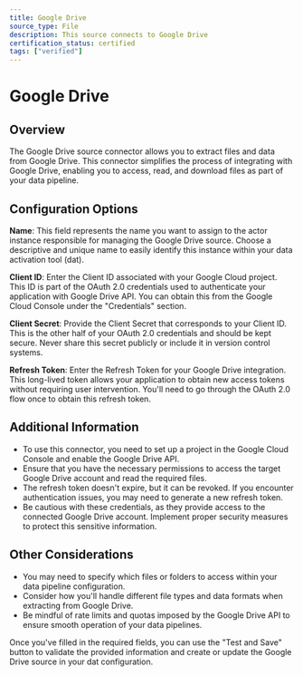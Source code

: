 ```yaml
---
title: Google Drive
source_type: File
description: This source connects to Google Drive
certification_status: certified
tags: ["verified"]
---
```


# Google Drive

## Overview

The Google Drive source connector allows you to extract files and data from Google Drive. This connector simplifies the process of integrating with Google Drive, enabling you to access, read, and download files as part of your data pipeline.

## Configuration Options

**Name**: This field represents the name you want to assign to the actor instance responsible for managing the Google Drive source. Choose a descriptive and unique name to easily identify this instance within your data activation tool (dat).

**Client ID**: Enter the Client ID associated with your Google Cloud project. This ID is part of the OAuth 2.0 credentials used to authenticate your application with Google Drive API. You can obtain this from the Google Cloud Console under the "Credentials" section.

**Client Secret**: Provide the Client Secret that corresponds to your Client ID. This is the other half of your OAuth 2.0 credentials and should be kept secure. Never share this secret publicly or include it in version control systems.

**Refresh Token**: Enter the Refresh Token for your Google Drive integration. This long-lived token allows your application to obtain new access tokens without requiring user intervention. You'll need to go through the OAuth 2.0 flow once to obtain this refresh token.

## Additional Information

* To use this connector, you need to set up a project in the Google Cloud Console and enable the Google Drive API.
* Ensure that you have the necessary permissions to access the target Google Drive account and read the required files.
* The refresh token doesn't expire, but it can be revoked. If you encounter authentication issues, you may need to generate a new refresh token.
* Be cautious with these credentials, as they provide access to the connected Google Drive account. Implement proper security measures to protect this sensitive information.

## Other Considerations

* You may need to specify which files or folders to access within your data pipeline configuration.
* Consider how you'll handle different file types and data formats when extracting from Google Drive.
* Be mindful of rate limits and quotas imposed by the Google Drive API to ensure smooth operation of your data pipelines.

Once you've filled in the required fields, you can use the "Test and Save" button to validate the provided information and create or update the Google Drive source in your dat configuration.
